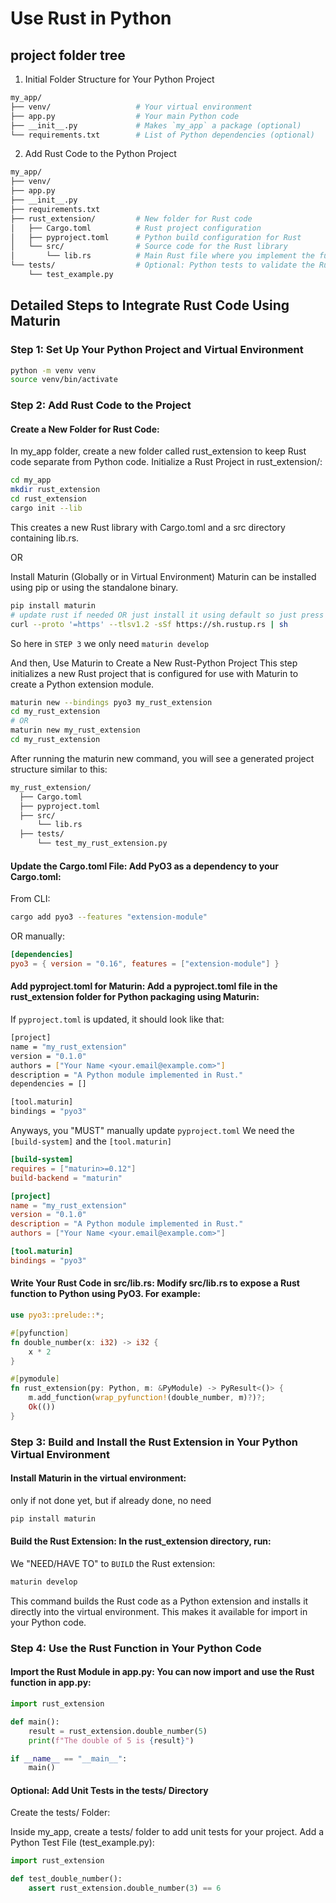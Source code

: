 # Use Rust in Python


## project folder tree

1. Initial Folder Structure for Your Python Project

```bash
my_app/
├── venv/                   # Your virtual environment
├── app.py                  # Your main Python code
├── __init__.py             # Makes `my_app` a package (optional)
└── requirements.txt        # List of Python dependencies (optional)
```

2. Add Rust Code to the Python Project

```bash
my_app/
├── venv/
├── app.py
├── __init__.py
├── requirements.txt
├── rust_extension/         # New folder for Rust code
│   ├── Cargo.toml          # Rust project configuration
│   ├── pyproject.toml      # Python build configuration for Rust
│   └── src/                # Source code for the Rust library
│       └── lib.rs          # Main Rust file where you implement the functions
└── tests/                  # Optional: Python tests to validate the Rust functions
    └── test_example.py
```

## Detailed Steps to Integrate Rust Code Using Maturin

### Step 1: Set Up Your Python Project and Virtual Environment

```bash
python -m venv venv
source venv/bin/activate
```

### Step 2: Add Rust Code to the Project

#### Create a New Folder for Rust Code:

In my_app folder, create a new folder called rust_extension to keep Rust code separate from Python code.
Initialize a Rust Project in rust_extension/:

```bash
cd my_app
mkdir rust_extension
cd rust_extension
cargo init --lib
```

This creates a new Rust library with Cargo.toml and a src directory containing lib.rs.

OR

Install Maturin (Globally or in Virtual Environment) Maturin can be installed using pip or using the standalone binary.

```bash
pip install maturin
# update rust if needed OR just install it using default so just press enter
curl --proto '=https' --tlsv1.2 -sSf https://sh.rustup.rs | sh
```
So here in `STEP 3` we only need `maturin develop`

And then, Use Maturin to Create a New Rust-Python Project This step initializes a new Rust project that is configured for use with Maturin to create a Python extension module.
```bash
maturin new --bindings pyo3 my_rust_extension
cd my_rust_extension
# OR
maturin new my_rust_extension
cd my_rust_extension
```
After running the maturin new command, you will see a generated project structure similar to this:
```bash
my_rust_extension/
  ├── Cargo.toml
  ├── pyproject.toml
  ├── src/
      └── lib.rs
  ├── tests/
      └── test_my_rust_extension.py
```

#### Update the Cargo.toml File: Add PyO3 as a dependency to your Cargo.toml:

From CLI:
```bash
cargo add pyo3 --features "extension-module"
```
OR manually:
```toml
[dependencies]
pyo3 = { version = "0.16", features = ["extension-module"] }
```

#### Add pyproject.toml for Maturin: Add a pyproject.toml file in the rust_extension folder for Python packaging using Maturin:

If `pyproject.toml` is updated, it should look like that:
```bash
[project]
name = "my_rust_extension"
version = "0.1.0"
authors = ["Your Name <your.email@example.com>"]
description = "A Python module implemented in Rust."
dependencies = []

[tool.maturin]
bindings = "pyo3"
```

Anyways, you "MUST" manually update `pyproject.toml`
We need the `[build-system]` and the `[tool.maturin]`

```toml
[build-system]
requires = ["maturin>=0.12"]
build-backend = "maturin"

[project]
name = "my_rust_extension"
version = "0.1.0"
description = "A Python module implemented in Rust."
authors = ["Your Name <your.email@example.com>"]

[tool.maturin]
bindings = "pyo3"
```

#### Write Your Rust Code in src/lib.rs: Modify src/lib.rs to expose a Rust function to Python using PyO3. For example:

```rust
use pyo3::prelude::*;

#[pyfunction]
fn double_number(x: i32) -> i32 {
    x * 2
}

#[pymodule]
fn rust_extension(py: Python, m: &PyModule) -> PyResult<()> {
    m.add_function(wrap_pyfunction!(double_number, m)?)?;
    Ok(())
}
```

### Step 3: Build and Install the Rust Extension in Your Python Virtual Environment
#### Install Maturin in the virtual environment:
only if not done yet, but if already done, no need
```bash
pip install maturin
```

#### Build the Rust Extension: In the rust_extension directory, run:

We "NEED/HAVE TO" to `BUILD` the Rust extension:
```bash
maturin develop
```
This command builds the Rust code as a Python extension and installs it directly into the virtual environment. This makes it available for import in your Python code.

### Step 4: Use the Rust Function in Your Python Code

#### Import the Rust Module in app.py: You can now import and use the Rust function in app.py:

```python
import rust_extension

def main():
    result = rust_extension.double_number(5)
    print(f"The double of 5 is {result}")

if __name__ == "__main__":
    main()
```

#### Optional: Add Unit Tests in the tests/ Directory
Create the tests/ Folder:

Inside my_app, create a tests/ folder to add unit tests for your project.
Add a Python Test File (test_example.py):

```python
import rust_extension

def test_double_number():
    assert rust_extension.double_number(3) == 6
```



